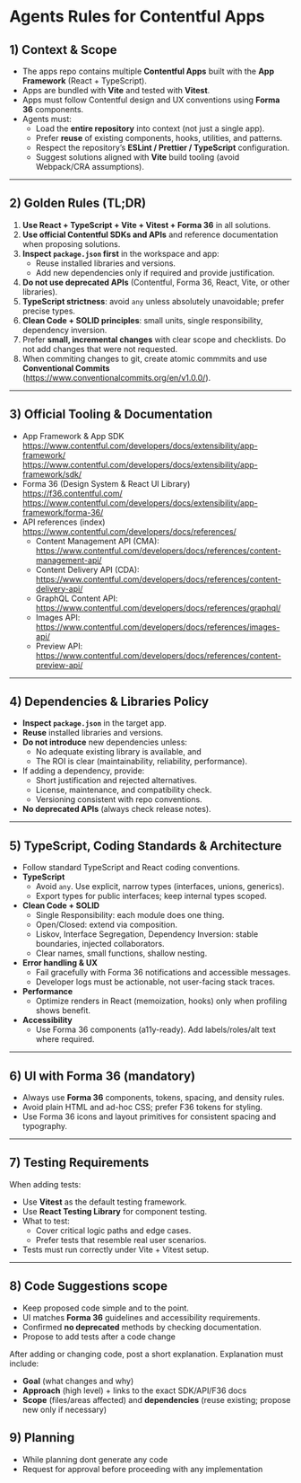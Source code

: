 # Agents Rules for Contentful Apps

## 1) Context & Scope

- The apps repo contains multiple **Contentful Apps** built with the **App Framework** (React + TypeScript).
- Apps are bundled with **Vite** and tested with **Vitest**.
- Apps must follow Contentful design and UX conventions using **Forma 36** components.
- Agents must:
  - Load the **entire repository** into context (not just a single app).
  - Prefer **reuse** of existing components, hooks, utilities, and patterns.
  - Respect the repository’s **ESLint / Prettier / TypeScript** configuration.
  - Suggest solutions aligned with **Vite** build tooling (avoid Webpack/CRA assumptions).

---

## 2) Golden Rules (TL;DR)

1. **Use React + TypeScript + Vite + Vitest + Forma 36** in all solutions.
2. **Use official Contentful SDKs and APIs** and reference documentation when proposing solutions.
3. **Inspect `package.json` first** in the workspace and app:
   - Reuse installed libraries and versions.
   - Add new dependencies only if required and provide justification.
4. **Do not use deprecated APIs** (Contentful, Forma 36, React, Vite, or other libraries).
5. **TypeScript strictness**: avoid `any` unless absolutely unavoidable; prefer precise types.
6. **Clean Code + SOLID principles**: small units, single responsibility, dependency inversion.
7. Prefer **small, incremental changes** with clear scope and checklists. Do not add changes that were not requested.
8. When commiting changes to git, create atomic commmits and use **Conventional Commits** (https://www.conventionalcommits.org/en/v1.0.0/).

---

## 3) Official Tooling & Documentation

- App Framework & App SDK  
  https://www.contentful.com/developers/docs/extensibility/app-framework/  
  https://www.contentful.com/developers/docs/extensibility/app-framework/sdk/
- Forma 36 (Design System & React UI Library)  
  https://f36.contentful.com/  
  https://www.contentful.com/developers/docs/extensibility/app-framework/forma-36/
- API references (index)  
  https://www.contentful.com/developers/docs/references/
  - Content Management API (CMA): https://www.contentful.com/developers/docs/references/content-management-api/
  - Content Delivery API (CDA): https://www.contentful.com/developers/docs/references/content-delivery-api/
  - GraphQL Content API: https://www.contentful.com/developers/docs/references/graphql/
  - Images API: https://www.contentful.com/developers/docs/references/images-api/
  - Preview API: https://www.contentful.com/developers/docs/references/content-preview-api/

---

## 4) Dependencies & Libraries Policy

- **Inspect `package.json`** in the target app.
- **Reuse** installed libraries and versions.
- **Do not introduce** new dependencies unless:
  - No adequate existing library is available, and
  - The ROI is clear (maintainability, reliability, performance).
- If adding a dependency, provide:
  - Short justification and rejected alternatives.
  - License, maintenance, and compatibility check.
  - Versioning consistent with repo conventions.
- **No deprecated APIs** (always check release notes).

---

## 5) TypeScript, Coding Standards & Architecture

- Follow standard TypeScript and React coding conventions.
- **TypeScript**
  - Avoid `any`. Use explicit, narrow types (interfaces, unions, generics).
  - Export types for public interfaces; keep internal types scoped.
- **Clean Code + SOLID**
  - Single Responsibility: each module does one thing.
  - Open/Closed: extend via composition.
  - Liskov, Interface Segregation, Dependency Inversion: stable boundaries, injected collaborators.
  - Clear names, small functions, shallow nesting.
- **Error handling & UX**
  - Fail gracefully with Forma 36 notifications and accessible messages.
  - Developer logs must be actionable, not user-facing stack traces.
- **Performance**
  - Optimize renders in React (memoization, hooks) only when profiling shows benefit.
- **Accessibility**
  - Use Forma 36 components (a11y-ready). Add labels/roles/alt text where required.

---

## 6) UI with Forma 36 (mandatory)

- Always use **Forma 36** components, tokens, spacing, and density rules.
- Avoid plain HTML and ad-hoc CSS; prefer F36 tokens for styling.
- Use Forma 36 icons and layout primitives for consistent spacing and typography.

---

## 7) Testing Requirements

When adding tests:

- Use **Vitest** as the default testing framework.
- Use **React Testing Library** for component testing.
- What to test:
  - Cover critical logic paths and edge cases.
  - Prefer tests that resemble real user scenarios.
- Tests must run correctly under Vite + Vitest setup.

---

## 8) Code Suggestions scope

- Keep proposed code simple and to the point.
- UI matches **Forma 36** guidelines and accessibility requirements.
- Confirmed **no deprecated** methods by checking documentation.
- Propose to add tests after a code change

After adding or changing code, post a short explanation. Explanation must include:

- **Goal** (what changes and why)
- **Approach** (high level) + links to the exact SDK/API/F36 docs
- **Scope** (files/areas affected) and **dependencies** (reuse existing; propose new only if necessary)

## 9) Planning

- While planning dont generate any code
- Request for approval before proceeding with any implementation
